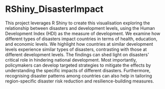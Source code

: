 # RShiny_DisasterImpact
This project leverages R Shiny to create this visualisation exploring the relationship between disasters and development levels, using the Human Development Index (HDI) as the measure of development. We examine how different types of disasters impact countries in terms of health, education, and economic levels. We highlight how countries at similar development levels experience similar types of disasters, contrasting with those at different development levels. The findings can shed light on disasters' critical role in hindering national development. Most importantly, policymakers can develop targeted strategies to mitigate the effects by understanding the specific impacts of different disasters. Furthermore, recognising disaster patterns among countries can also help in tailoring region-specific disaster risk reduction and resilience-building measures.
